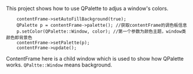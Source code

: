 This project shows how to use QPalette to adjus a window's colors. 
```
    contentFrame->setAutoFillBackground(true);
    QPalette p = contentFrame->palette(); //获取contentFrame的调色板信息
    p.setColor(QPalette::Window, color); //第一个参数为颜色主题，window类颜色即背景色
    contentFrame->setPalette(p);
    contentFrame->update();
```

ContentFrame here is a child window which is used to show how QPalette works. 
`QPaltte::Window` means background.  
